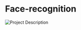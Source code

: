 # Face-recognition

![Project Description](https://sites.google.com/gclass.ice.go.kr/shiftai/ai-for-youth/problem-scoping)
